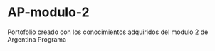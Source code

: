 # AP-modulo-2
 Portofolio creado con los conocimientos adquiridos del modulo 2 de Argentina Programa
